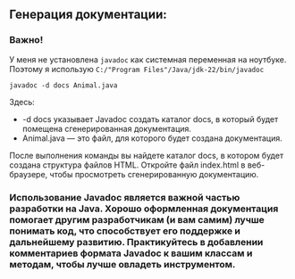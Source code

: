 ## Генерация документации:

### Важно!

У меня не установлена ```javadoc``` как системная переменная на ноутбуке.
Поэтому я использую ```C:/"Program Files"/Java/jdk-22/bin/javadoc```

```
javadoc -d docs Animal.java
```

Здесь:

* -d docs указывает Javadoc создать каталог docs, в который будет помещена сгенерированная документация.
* Animal.java — это файл, для которого будет создана документация.

После выполнения команды вы найдете каталог docs, в котором будет создана структура файлов HTML. Откройте файл index.html в веб-браузере, чтобы просмотреть сгенерированную документацию.

### Использование **Javadoc** является важной частью разработки на Java. Хорошо оформленная документация помогает другим разработчикам (и вам самим) лучше понимать код, что способствует его поддержке и дальнейшему развитию. Практикуйтесь в добавлении комментариев формата Javadoc к вашим классам и методам, чтобы лучше овладеть инструментом.